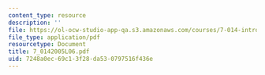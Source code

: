 ```yaml
---
content_type: resource
description: ''
file: https://ol-ocw-studio-app-qa.s3.amazonaws.com/courses/7-014-introductory-biology-spring-2005/7248a0ec69c13f28da530797516f436e_7_0142005L06.pdf
file_type: application/pdf
resourcetype: Document
title: 7_0142005L06.pdf
uid: 7248a0ec-69c1-3f28-da53-0797516f436e
---
```

